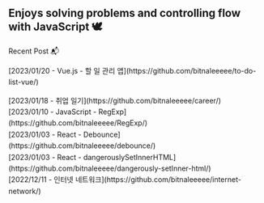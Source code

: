 
## Enjoys solving problems and controlling flow with JavaScript 🕊️

Recent Post 📬
<div class="wrap">


<p style="line-height: 1.6"> [2023/01/20 - Vue.js - 할 일 관리 앱](https://github.com/bitnaleeeee/to-do-list-vue/)</p>
[2023/01/18 - 취업 일기](https://github.com/bitnaleeeee/career/) <br/>
[2023/01/10 - JavaScript - RegExp](https://github.com/bitnaleeeee/RegExp/) <br/>
[2023/01/03 - React - Debounce](https://github.com/bitnaleeeee/debounce/) <br/>
[2023/01/03 - React - dangerouslySetInnerHTML](https://github.com/bitnaleeeee/dangerously-setInner-html/) <br/>
[2022/12/11 - 인터넷 네트워크](https://github.com/bitnaleeeee/internet-network/) <br/>

  </div>
  
  
  <style>
  
  .wrap{
  
  line-height: 1.6
  
  }
  
  </style>
